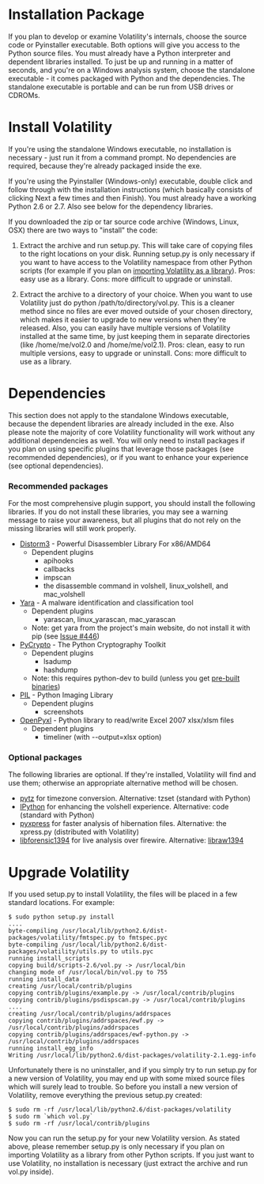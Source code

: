 # Installation Package #

If you plan to develop  or examine Volatility's internals, choose the source code or Pyinstaller executable. Both options will give you access to the Python source files. You must already have a Python interpreter and dependent libraries installed. To just be up and running in a matter of seconds, and you're on a Windows analysis system, choose the standalone executable - it comes packaged with Python and the dependencies. The standalone executable is portable and can be run from USB drives or CDROMs.

# Install Volatility #

If you're using the standalone Windows executable, no installation is necessary - just run it from a command prompt. No dependencies are required, because they're already packaged inside the exe.

If you're using the Pyinstaller (Windows-only) executable, double click and follow through with the installation instructions (which basically consists of clicking Next a few times and then Finish). You must already have a working Python 2.6 or 2.7. Also see below for the dependency libraries.

If you downloaded the zip or tar source code archive (Windows, Linux, OSX) there are two ways to "install" the code:

1) Extract the archive and run setup.py. This will take care of copying files to the right locations on your disk. Running setup.py is only necessary if you want to have access to the Volatility namespace from other Python scripts (for example if you plan on [importing Volatility as a library](http://code.google.com/p/volatility/wiki/BasicUsage21#Using_Volatility_as_a_Library)). Pros: easy use as a library. Cons: more difficult to upgrade or uninstall.

2) Extract the archive to a directory of your choice. When you want to use Volatility just do python /path/to/directory/vol.py. This is a cleaner method since no files are ever moved outside of your chosen directory, which makes it easier to upgrade to new versions when they're released. Also, you can easily have multiple versions of Volatility installed at the same time, by just keeping them in separate directories (like /home/me/vol2.0 and /home/me/vol2.1). Pros: clean, easy to run multiple versions, easy to upgrade or uninstall. Cons: more difficult to use as a library.

# Dependencies #

This section does not apply to the standalone Windows executable, because the dependent libraries are already included in the exe. Also please note the majority of core Volatility functionality will work without any additional dependencies as well. You will only need to install packages if you plan on using specific plugins that leverage those packages (see recommended dependencies), or if you want to enhance your experience (see optional dependencies).

### Recommended packages ###

For the most comprehensive plugin support, you should install the following libraries. If you do not install these libraries, you may see a warning message to raise your awareness, but all plugins that do not rely on the missing libraries will still work properly.

  * [Distorm3](http://code.google.com/p/distorm/) - Powerful Disassembler Library For x86/AMD64
    * Dependent plugins
      * apihooks
      * callbacks
      * impscan
      * the disassemble command in volshell, linux\_volshell, and mac\_volshell
  * [Yara](http://code.google.com/p/yara-project/) - A malware identification and classification tool
    * Dependent plugins
      * yarascan, linux\_yarascan, mac\_yarascan
    * Note: get yara from the project's main website, do not install it with pip (see [Issue #446](https://code.google.com/p/volatility/issues/detail?id=#446))
  * [PyCrypto](https://www.dlitz.net/software/pycrypto/) - The Python Cryptography Toolkit
    * Dependent plugins
      * lsadump
      * hashdump
    * Note: this requires python-dev to build (unless you get [pre-built binaries](http://www.voidspace.org.uk/python/modules.shtml#pycrypto))
  * [PIL](http://www.pythonware.com/products/pil/) - Python Imaging Library
    * Dependent plugins
      * screenshots
  * [OpenPyxl](https://bitbucket.org/ericgazoni/openpyxl/wiki/Home) - Python library to read/write Excel 2007 xlsx/xlsm files
    * Dependent plugins
      * timeliner (with --output=xlsx option)

### Optional packages ###

The following libraries are optional. If they're installed, Volatility will find and use them; otherwise an  appropriate alternative method will be chosen.

  * [pytz](http://pytz.sourceforge.net/) for timezone conversion. Alternative: tzset (standard with Python)
  * [IPython](http://ipython.org/) for enhancing the volshell experience. Alternative: code (standard with Python)
  * [pyxpress](http://code.google.com/p/volatility/source/browse/branches/scudette/contrib/pyxpress/pyxpress.c) for faster analysis of hibernation files. Alternative: the xpress.py (distributed with Volatility)
  * [libforensic1394](https://freddie.witherden.org/tools/libforensic1394/) for live analysis over firewire. Alternative: [libraw1394](http://sourceforge.net/projects/libraw1394/)

# Upgrade Volatility #

If you used setup.py to install Volatility, the files will be placed in a few standard locations. For example:

```
$ sudo python setup.py install
....
byte-compiling /usr/local/lib/python2.6/dist-packages/volatility/fmtspec.py to fmtspec.pyc
byte-compiling /usr/local/lib/python2.6/dist-packages/volatility/utils.py to utils.pyc
running install_scripts
copying build/scripts-2.6/vol.py -> /usr/local/bin
changing mode of /usr/local/bin/vol.py to 755
running install_data
creating /usr/local/contrib/plugins
copying contrib/plugins/example.py -> /usr/local/contrib/plugins
copying contrib/plugins/psdispscan.py -> /usr/local/contrib/plugins
....
creating /usr/local/contrib/plugins/addrspaces
copying contrib/plugins/addrspaces/ewf.py -> /usr/local/contrib/plugins/addrspaces
copying contrib/plugins/addrspaces/ewf-python.py -> /usr/local/contrib/plugins/addrspaces
running install_egg_info
Writing /usr/local/lib/python2.6/dist-packages/volatility-2.1.egg-info
```

Unfortunately there is no uninstaller, and if you simply try to run setup.py for a new version of Volatility, you may end up with some mixed source files which will surely lead to trouble. So before you install a new version of Volatility, remove everything the previous setup.py created:

```
$ sudo rm -rf /usr/local/lib/python2.6/dist-packages/volatility
$ sudo rm `which vol.py`
$ sudo rm -rf /usr/local/contrib/plugins 
```

Now you can run the setup.py for your new Volatility version. As stated above, please remember setup.py is only necessary if you plan on importing Volatility as a library from other Python scripts. If you just want to use Volatility, no installation is necessary (just extract the archive and run vol.py inside).